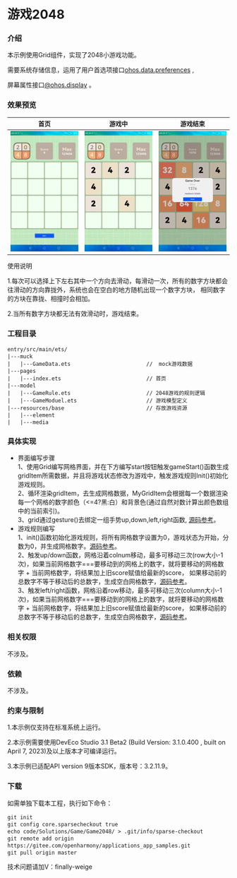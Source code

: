 # 游戏2048

### 介绍

本示例使用Grid组件，实现了2048小游戏功能。

需要系统存储信息，运用了用户首选项接口[ohos.data.preferences](https://gitee.com/openharmony/docs/blob/master/zh-cn/application-dev/reference/apis/js-apis-data-preferences.md) ,

屏幕属性接口[@ohos.display](https://gitee.com/openharmony/docs/blob/master/zh-cn/application-dev/reference/apis/js-apis-display.md#displaygetdefaultdisplaydeprecated) 。


### 效果预览

|首页|游戏中|游戏结束|
|-------|-------|-------|
|![](screenshots/device/game_init.png)|![](screenshots/device/game_running.png)|![](screenshots/device/game_over.png)|

使用说明

1.每次可以选择上下左右其中一个方向去滑动，每滑动一次，所有的数字方块都会往滑动的方向靠拢外，系统也会在空白的地方随机出现一个数字方块， 相同数字的方块在靠拢、相撞时会相加。

2.当所有数字方块都无法有效滑动时，游戏结束。

### 工程目录
```
entry/src/main/ets/
|---muck
|   |---GameData.ets                        //  mock游戏数据
|---pages
|   |---index.ets                           // 首页
|---model                                  
|   |---GameRule.ets                        // 2048游戏的规则逻辑
|   |---GameModuel.ets                      // 游戏模型定义
|---resources/base                          // 存放游戏资源
|   |---element                             
|   |---media                               
```

### 具体实现
* 界面编写步骤  
  1、使用Grid编写网格界面，并在下方编写start按钮触发gameStart()函数生成gridItem所需数据，并且将游戏状态修改为游戏中，触发游戏规则Init()初始化游戏规则。  
  2、循环渲染gridItem，去生成网格数据，MyGridItem会根据每一个数据渲染每一个网格的数字颜色（<=4?黑:白）和背景色(通过自然对数计算出颜色数组中的当前索引)。  
  3、grid通过gesture()去绑定一组手势up,down,left,right函数, [源码参考](entry/src/main/ets/pages/Index.ets )。  
* 游戏规则编写  
  1、init()函数初始化游戏规则，将所有网格数字设置为0，游戏状态为开始，分数为0，并生成网格数字。[源码参考](entry/src/main/ets/model/GameRule.ets )。  
  2、触发up/down函数，网格沿着colnum移动，最多可移动三次(row大小-1次)，如果当前网格数字===要移动到的网格上的数字，就将要移动的网格数字 + 当前网格数字，将结果加上旧score赋值给最新的score，
  如果移动前的总数字不等于移动后的总数字，生成空白网格数字，[源码参考](entry/src/main/ets/model/GameRule.ets )。  
  3、触发left/right函数，网格沿着row移动，最多可移动三次(column大小-1次)，如果当前网格数字===要移动到的网格上的数字，就将要移动的网格数字 + 当前网格数字，将结果加上旧score赋值给最新的score，
  如果移动前的总数字不等于移动后的总数字，生成空白网格数字，[源码参考](entry/src/main/ets/model/GameRule.ets )。

### 相关权限

不涉及。

### 依赖

不涉及。

### 约束与限制

1.本示例仅支持在标准系统上运行。

2.本示例需要使用DevEco Studio 3.1 Beta2 (Build Version: 3.1.0.400 , built on April 7, 2023)及以上版本才可编译运行。

3.本示例已适配API version 9版本SDK，版本号：3.2.11.9。

### 下载

如需单独下载本工程，执行如下命令：

````
git init
git config core.sparsecheckout true
echo code/Solutions/Game/Game2048/ > .git/info/sparse-checkout
git remote add origin https://gitee.com/openharmony/applications_app_samples.git
git pull origin master
````

技术问题请加V：finally-weige